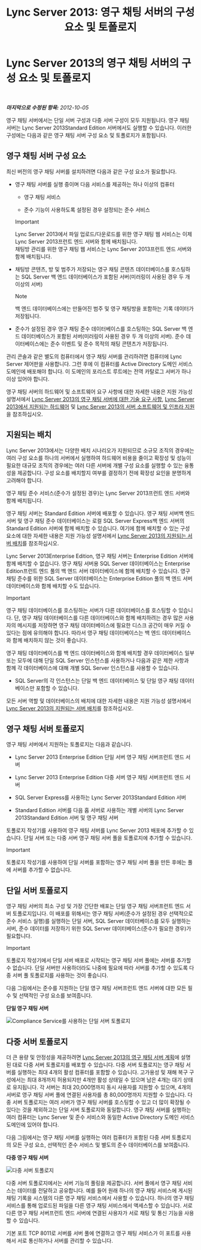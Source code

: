 ﻿---
title: 'Lync Server 2013: 영구 채팅 서버의 구성 요소 및 토폴로지'
TOCTitle: 영구 채팅 서버의 구성 요소 및 토폴로지
ms:assetid: 6a0a14a0-baad-44e9-b26e-4d192c0a0e70
ms:mtpsurl: https://technet.microsoft.com/ko-kr/library/Gg398500(v=OCS.15)
ms:contentKeyID: 49303926
ms.date: 08/24/2015
mtps_version: v=OCS.15
ms.translationtype: HT
---

# Lync Server 2013의 영구 채팅 서버의 구성 요소 및 토폴로지

 

_**마지막으로 수정된 항목:** 2012-10-05_

영구 채팅 서버에서는 단일 서버 구성과 다중 서버 구성이 모두 지원됩니다. 영구 채팅 서버는 Lync Server 2013Standard Edition 서버에서도 실행할 수 있습니다. 이러한 구성에는 다음과 같은 영구 채팅 서버 구성 요소 및 토폴로지가 포함됩니다.

## 영구 채팅 서버 구성 요소

최신 버전의 영구 채팅 서버를 설치하려면 다음과 같은 구성 요소가 필요합니다.

  - 영구 채팅 서버를 실행 중이며 다음 서비스를 제공하는 하나 이상의 컴퓨터
    
      - 영구 채팅 서비스
    
      - 준수 기능이 사용하도록 설정된 경우 설정되는 준수 서비스
    

    > [!IMPORTANT]
    > Lync Server 2013에서 파일 업로드/다운로드를 위한 영구 채팅 웹 서비스는 이제 Lync Server 2013프런트 엔드 서버와 함께 배치됩니다.<BR>채팅방 관리를 위한 영구 채팅 웹 서비스는 Lync Server 2013프런트 엔드 서버와 함께 배치됩니다.



  - 채팅방 콘텐츠, 방 및 범주가 저장되는 영구 채팅 콘텐츠 데이터베이스를 호스팅하는 SQL Server 백 엔드 데이터베이스가 포함된 서버(미러링이 사용된 경우 두 개 이상의 서버)
    

    > [!NOTE]
    > 백 엔드 데이터베이스에는 만들어진 범주 및 영구 채팅방을 포함하는 기록 데이터가 저장됩니다.



  - 준수가 설정된 경우 영구 채팅 준수 데이터베이스를 호스팅하는 SQL Server 백 엔드 데이터베이스가 포함된 서버(미러링이 사용된 경우 두 개 이상의 서버). 준수 데이터베이스에는 준수 이벤트 및 준수 목적의 채팅 콘텐츠가 저장됩니다.

관리 콘솔과 같은 별도의 컴퓨터에서 영구 채팅 서버를 관리하려면 컴퓨터에 Lync Server 제어판을 사용합니다. 그런 후에 이 컴퓨터를 Active Directory 도메인 서비스 도메인에 배포해야 합니다. 이 도메인의 포리스트 루트에는 전역 카탈로그 서버가 하나 이상 있어야 합니다.

영구 채팅 서버의 하드웨어 및 소프트웨어 요구 사항에 대한 자세한 내용은 지원 가능성 설명서에서 [Lync Server 2013의 영구 채팅 서버에 대한 기술 요구 사항](lync-server-2013-technical-requirements-for-persistent-chat-server.md), [Lync Server 2013에서 지원되는 하드웨어](lync-server-2013-supported-hardware.md) 및 [Lync Server 2013의 서버 소프트웨어 및 인프라 지원](lync-server-2013-server-software-and-infrastructure-support.md)을 참조하십시오.

## 지원되는 배치

Lync Server 2013에서는 다양한 배치 시나리오가 지원되므로 소규모 조직의 경우에는 여러 구성 요소를 하나의 서버에서 실행하여 하드웨어 비용을 줄이고 확장성 및 성능이 필요한 대규모 조직의 경우에는 여러 다른 서버에 개별 구성 요소를 실행할 수 있는 융통성을 제공합니다. 구성 요소를 배치할지 여부를 결정하기 전에 확장성 요인을 분명하게 고려해야 합니다.

영구 채팅 준수 서비스(준수가 설정된 경우)는 Lync Server 2013프런트 엔드 서버와 함께 배치됩니다.

영구 채팅 서버는 Standard Edition 서버에 배포할 수 있습니다. 영구 채팅 서버백 엔드 서버 및 영구 채팅 준수 데이터베이스는 로컬 SQL Server Express백 엔드 서버의 Standard Edition 서버에 함께 배치할 수 있습니다. 여기에 함께 배치할 수 있는 구성 요소에 대한 자세한 내용은 지원 가능성 설명서에서 [Lync Server 2013의 지원되는 서버 배치](lync-server-2013-supported-server-collocation.md)를 참조하십시오.

Lync Server 2013Enterprise Edition, 영구 채팅 서버는 Enterprise Edition 서버에 함께 배치할 수 없습니다. 영구 채팅 서버용 SQL Server 데이터베이스는 Enterprise Edition프런트 엔드 풀의 백 엔드 서버 데이터베이스에 함께 배치할 수 있습니다. 영구 채팅 준수를 위한 SQL Server 데이터베이스는 Enterprise Edition 풀의 백 엔드 서버 데이터베이스와 함께 배치할 수도 있습니다.


> [!IMPORTANT]
> 영구 채팅 데이터베이스를 호스팅하는 서버가 다른 데이터베이스를 호스팅할 수 있습니다. 단, 영구 채팅 데이터베이스를 다른 데이터베이스와 함께 배치하려는 경우 많은 사용자의 메시지를 저장하면 영구 채팅 데이터베이스에 필요한 디스크 공간이 매우 커질 수 있다는 점에 유의해야 합니다. 따라서 영구 채팅 데이터베이스는 백 엔드 데이터베이스와 함께 배치하지 않는 것이 좋습니다.



영구 채팅 데이터베이스를 백 엔드 데이터베이스와 함께 배치할 경우 데이터베이스 일부 또는 모두에 대해 단일 SQL Server 인스턴스를 사용하거나 다음과 같은 제한 사항과 함께 각 데이터베이스에 대해 개별 SQL Server 인스턴스를 사용할 수 있습니다.

  - SQL Server의 각 인스턴스는 단일 백 엔드 데이터베이스 및 단일 영구 채팅 데이터베이스만 포함할 수 있습니다.

모든 서버 역할 및 데이터베이스의 배치에 대한 자세한 내용은 지원 가능성 설명서에서 [Lync Server 2013의 지원되는 서버 배치](lync-server-2013-supported-server-collocation.md)를 참조하십시오.

## 영구 채팅 서버 토폴로지

영구 채팅 서버에서 지원하는 토폴로지는 다음과 같습니다.

  - Lync Server 2013 Enterprise Edition 단일 서버 영구 채팅 서버프런트 엔드 서버

  - Lync Server 2013 Enterprise Edition 다중 서버 영구 채팅 서버프런트 엔드 서버

  - SQL Server Express를 사용하는 Lync Server 2013Standard Edition 서버

  - Standard Edition 서버를 다음 홉 서버로 사용하는 개별 서버의 Lync Server 2013Standard Edition 서버 및 영구 채팅 서버

토폴로지 작성기를 사용하여 영구 채팅 서버를 Lync Server 2013 배포에 추가할 수 있습니다. 단일 서버 또는 다중 서버 영구 채팅 서버 풀을 토폴로지에 추가할 수 있습니다.


> [!IMPORTANT]
> 토폴로지 작성기를 사용하여 단일 서버를 포함하는 영구 채팅 서버 풀을 만든 후에는 풀에 서버를 추가할 수 없습니다.



## 단일 서버 토폴로지

영구 채팅 서버의 최소 구성 및 가장 간단한 배포는 단일 영구 채팅 서버프런트 엔드 서버 토폴로지입니다. 이 배포를 위해서는 영구 채팅 서버(준수가 설정된 경우 선택적으로 준수 서비스 실행)를 실행하는 단일 서버, SQL Server 데이터베이스를 모두 실행하는 서버, 준수 데이터를 저장하기 위한 SQL Server 데이터베이스(준수가 필요한 경우)가 필요합니다.


> [!IMPORTANT]
> 토폴로지 작성기에서 단일 서버 배포로 시작되는 영구 채팅 서버 풀에는 서버를 추가할 수 없습니다. 단일 서버만 사용하더라도 나중에 필요에 따라 서버를 추가할 수 있도록 다중 서버 풀 토폴로지를 사용하는 것이 좋습니다.



다음 그림에서는 준수를 지원하는 단일 영구 채팅 서버프런트 엔드 서버에 대한 모든 필수 및 선택적인 구성 요소를 보여줍니다.

**단일 영구 채팅 서버**

![Compliance Service를 사용하는 단일 서버 토폴로지](images/Gg398500.9168fa52-61e0-4d17-a14d-45fd32e81456(OCS.15).jpg "Compliance Service를 사용하는 단일 서버 토폴로지")

## 다중 서버 토폴로지

더 큰 용량 및 안정성을 제공하려면 [Lync Server 2013의 영구 채팅 서버 계획](lync-server-2013-planning-for-persistent-chat-server.md)에 설명된 대로 다중 서버 토폴로지를 배포할 수 있습니다. 다중 서버 토폴로지는 영구 채팅 서버를 실행하는 최대 4개의 활성 컴퓨터를 포함할 수 있습니다. 고가용성 및 재해 복구 구성에서는 최대 8개까지 허용되지만 4개만 활성 상태일 수 있으며 남은 4개는 대기 상태로 유지됩니다. 각 서버는 최대 20,000명까지 동시 사용자를 지원할 수 있으며, 4개의 서버로 영구 채팅 서버 풀에 연결된 사용자를 총 80,000명까지 지원할 수 있습니다. 다중 서버 토폴로지는 여러 서버가 영구 채팅 서버를 호스팅할 수 있고 더 많이 확장될 수 있다는 것을 제외하고는 단일 서버 토폴로지와 동일합니다. 영구 채팅 서버를 실행하는 여러 컴퓨터는 Lync Server 및 준수 서비스와 동일한 Active Directory 도메인 서비스 도메인에 있어야 합니다.

다음 그림에서는 영구 채팅 서버를 실행하는 여러 컴퓨터가 포함된 다중 서버 토폴로지의 모든 구성 요소, 선택적인 준수 서비스 및 별도의 준수 데이터베이스를 보여줍니다.

**다중 영구 채팅 서버**

![다중 서버 토폴로지](images/Gg398500.19aea898-28df-4d9b-903c-f72ef062d919(OCS.15).jpg "다중 서버 토폴로지")

다중 서버 토폴로지에서는 서버 기능의 풀링을 제공합니다. 서버 풀에서 영구 채팅 서비스는 데이터를 전달하고 공유합니다. 예를 들어 원래 하나의 영구 채팅 서비스에 게시된 채팅 기록을 시스템의 다른 영구 채팅 서비스에서 사용할 수 있습니다. 하나의 영구 채팅 서비스를 통해 업로드된 파일을 다른 영구 채팅 서비스에서 액세스할 수 있습니다. 서로 다른 영구 채팅 서버프런트 엔드 서버에 연결된 사용자가 서로 채팅 및 통신 기능을 사용할 수 있습니다.

기본 포트 TCP 8011로 서버를 서버 풀에 연결하고 영구 채팅 서비스가 이 포트를 사용해서 서로 통신하거나 서버를 관리할 수 있습니다.

